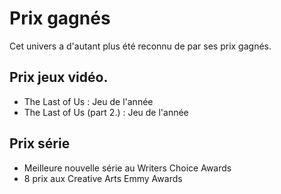 # Prix gagnés
Cet univers a d'autant plus été reconnu de par ses prix gagnés.

## Prix jeux vidéo.
- The Last of Us : Jeu de l'année
- The Last of Us (part 2.) : Jeu de l'année

## Prix série
- Meilleure nouvelle série au Writers Choice Awards
- 8 prix aux Creative Arts Emmy Awards

  
